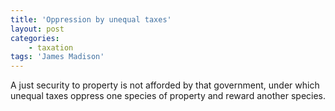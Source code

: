 ```yaml
---
title: 'Oppression by unequal taxes'
layout: post
categories:
    - taxation
tags: 'James Madison'
---
```


A just security to property is not afforded by that government, under which unequal taxes oppress one species of property and reward another species.
